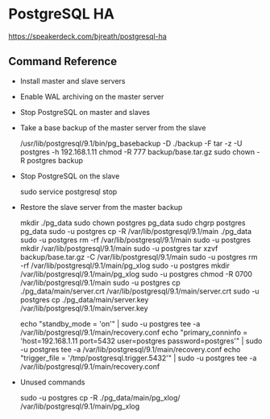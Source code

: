 # PostgreSQL HA

https://speakerdeck.com/bjreath/postgresql-ha

## Command Reference

* Install master and slave servers
* Enable WAL archiving on the master server

* Stop PostgreSQL on master and slaves

* Take a base backup of the master server from the slave

    /usr/lib/postgresql/9.1/bin/pg_basebackup -D ./backup -F tar -z -U postgres -h 192.168.1.11
    chmod -R 777 backup/base.tar.gz
    sudo chown -R postgres backup

* Stop PostgreSQL on the slave

    sudo service postgresql stop

* Restore the slave server from the master backup

    mkdir ./pg_data
    sudo chown postgres pg_data
    sudo chgrp postgres pg_data
    sudo -u postgres cp -R /var/lib/postgresql/9.1/main ./pg_data
    sudo -u postgres rm -rf /var/lib/postgresql/9.1/main
    sudo -u postgres mkdir /var/lib/postgresql/9.1/main
    sudo -u postgres tar xzvf backup/base.tar.gz -C /var/lib/postgresql/9.1/main
    sudo -u postgres rm -rf /var/lib/postgresql/9.1/main/pg_xlog
    sudo -u postgres mkdir /var/lib/postgresql/9.1/main/pg_xlog
    sudo -u postgres chmod -R 0700 /var/lib/postgresql/9.1/main
    sudo -u postgres cp ./pg_data/main/server.crt /var/lib/postgresql/9.1/main/server.crt
    sudo -u postgres cp ./pg_data/main/server.key /var/lib/postgresql/9.1/main/server.key

    echo "standby_mode = 'on'" | sudo -u postgres tee -a /var/lib/postgresql/9.1/main/recovery.conf
    echo "primary_conninfo = 'host=192.168.1.11 port=5432 user=postgres password=postgres'" | sudo -u postgres tee -a /var/lib/postgresql/9.1/main/recovery.conf
    echo "trigger_file = '/tmp/postgresql.trigger.5432'" | sudo -u postgres tee -a /var/lib/postgresql/9.1/main/recovery.conf




* Unused commands

    sudo -u postgres cp -R ./pg_data/main/pg_xlog/ /var/lib/postgresql/9.1/main/pg_xlog

